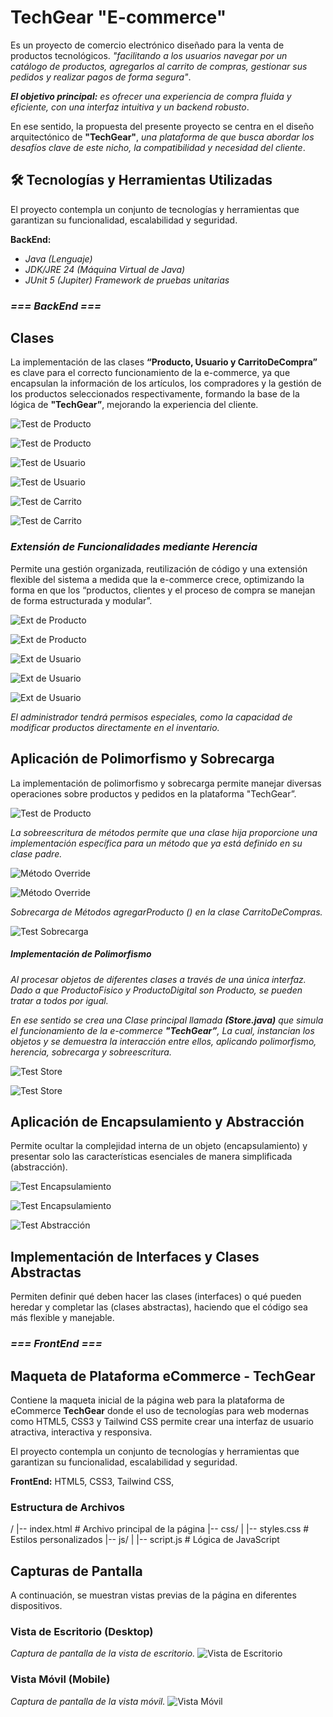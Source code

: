 
# TechGear "E-commerce"

Es un proyecto de comercio electrónico diseñado para la venta de productos tecnológicos. _"facilitando a los usuarios navegar por un catálogo de productos, agregarlos al carrito de compras, gestionar sus pedidos y realizar pagos de forma segura"_. 

_**El objetivo principal:**_ _es ofrecer una experiencia de compra fluida y eficiente, con una interfaz intuitiva y un backend robusto_.

En ese sentido, la propuesta del presente proyecto se centra en el diseño arquitectónico de **"TechGear"**, _una plataforma de que busca abordar los desafíos clave de este nicho, la compatibilidad y necesidad del cliente_.
## 🛠️ Tecnologías y Herramientas Utilizadas

El proyecto contempla un conjunto de tecnologías y herramientas que garantizan su funcionalidad, escalabilidad y seguridad.

**BackEnd:** 
- _Java (Lenguaje)_ 
- _JDK/JRE 24 (Máquina Virtual de Java)_
- _JUnit 5 (Jupiter) Framework de pruebas unitarias_
 

### _=== BackEnd ===_

## Clases
La implementación de las clases **“Producto, Usuario y CarritoDeCompra”** es clave para el correcto funcionamiento de la e-commerce, ya que encapsulan la información de los artículos, los compradores y la gestión de los productos seleccionados respectivamente, formando la base de la lógica de **"TechGear”**, mejorando la experiencia del cliente.

![Test de Producto](assets/Producto1.png)

![Test de Producto](assets/Producto2.png)

![Test de Usuario](assets/Usuario1.png)

![Test de Usuario](assets/Usuario2.png)

![Test de Carrito](assets/Carrito1.png)

![Test de Carrito](assets/Carrito2.png)


### _Extensión de Funcionalidades mediante Herencia_
Permite una gestión organizada, reutilización de código y una extensión flexible del sistema a medida que la e-commerce crece, optimizando la forma en que los “productos, clientes y el proceso de compra se manejan de forma estructurada y modular”.

![Ext de Producto](assets/Prod_Digital.png)

![Ext de Producto](assets/Prod_Fisico.png)

![Ext de Usuario](assets/Cliente1.png)

![Ext de Usuario](assets/Cliente2.png)

![Ext de Usuario](assets/Administrador.png)

_El administrador tendrá permisos especiales, como la capacidad de modificar productos directamente en el inventario._


## Aplicación de Polimorfismo y Sobrecarga
La implementación de polimorfismo y sobrecarga permite manejar diversas operaciones sobre productos y pedidos en la plataforma "TechGear”.

![Test de Producto](assets/MostrarDetalle.png)

_La sobreescritura de métodos permite que una clase hija proporcione una implementación específica para un método que ya está definido en su clase padre._

![Método Override](assets/Override1.png)

![Método Override](assets/Override2.png)


_Sobrecarga de Métodos agregarProducto () en la clase CarritoDeCompras._

![Test Sobrecarga](assets/Sobrecarga1.png)

##### _Implementación de Polimorfismo_ 

_Al procesar objetos de diferentes clases a través de una única interfaz. Dado a que ProductoFisico y ProductoDigital son Producto, se pueden tratar a todos por igual._

_En ese sentido se crea una Clase principal llamada **(Store.java)** que simula el funcionamiento de la e-commerce **"TechGear”**, La cual, instancian los objetos y se demuestra la interacción entre ellos, aplicando polimorfismo, herencia, sobrecarga y sobreescritura._

![Test Store](assets/Store1.png)

![Test Store](assets/Store2.png)


## Aplicación de Encapsulamiento y Abstracción
Permite ocultar la complejidad interna de un objeto (encapsulamiento) y presentar solo las características esenciales de manera simplificada (abstracción).

![Test Encapsulamiento](assets/Encapsu1.png)

![Test Encapsulamiento](assets/Encapsu2.png)

![Test Abstracción](assets/Abstraccion.png)


## Implementación de Interfaces y Clases Abstractas
Permiten definir qué deben hacer las clases (interfaces) o qué pueden heredar y completar las (clases abstractas), haciendo que el código sea más flexible y manejable.






### _=== FrontEnd ===_

## Maqueta de Plataforma eCommerce - TechGear
Contiene la maqueta inicial de la página web para la plataforma de eCommerce **TechGear** donde el uso de tecnologías para web modernas como HTML5, CSS3 y Tailwind CSS permite crear una interfaz de usuario atractiva, interactiva y responsiva.

El proyecto contempla un conjunto de tecnologías y herramientas que garantizan su funcionalidad, escalabilidad y seguridad.

**FrontEnd:** HTML5, CSS3, Tailwind CSS,


### Estructura de Archivos
/
|-- index.html      # Archivo principal de la página
|-- css/
|   |-- styles.css  # Estilos personalizados
|-- js/
|   |-- script.js   # Lógica de JavaScript


## Capturas de Pantalla
A continuación, se muestran vistas previas de la página en diferentes dispositivos.

### Vista de Escritorio (Desktop)
_Captura de pantalla de la vista de escritorio._
![Vista de Escritorio](ruta/a/tu/imagen_desktop.png)

### Vista Móvil (Mobile)
_Captura de pantalla de la vista móvil._
![Vista Móvil](ruta/a/tu/imagen_mobile.png)